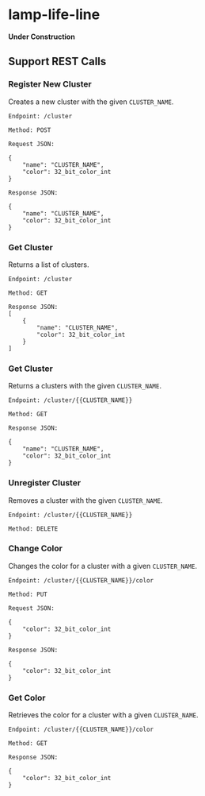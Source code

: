 # lamp-life-line

**Under Construction**

## Support REST Calls

### Register New Cluster
Creates a new cluster with the given `CLUSTER_NAME`.

    Endpoint: /cluster

    Method: POST

    Request JSON: 

    {
        "name": "CLUSTER_NAME",
        "color": 32_bit_color_int
    }

    Response JSON:

    {
        "name": "CLUSTER_NAME",
        "color": 32_bit_color_int
    }

### Get Cluster
Returns a list of clusters.

    Endpoint: /cluster

    Method: GET

    Response JSON:
    [
        {
            "name": "CLUSTER_NAME",
            "color": 32_bit_color_int
        }
    ]

### Get Cluster
Returns a clusters with the given `CLUSTER_NAME`.

    Endpoint: /cluster/{{CLUSTER_NAME}}

    Method: GET

    Response JSON:

    {
        "name": "CLUSTER_NAME",
        "color": 32_bit_color_int
    }

### Unregister Cluster
Removes a cluster with the given `CLUSTER_NAME`.

    Endpoint: /cluster/{{CLUSTER_NAME}}

    Method: DELETE

### Change Color
Changes the color for a cluster with a given `CLUSTER_NAME`.

    Endpoint: /cluster/{{CLUSTER_NAME}}/color

    Method: PUT

    Request JSON:

    {
        "color": 32_bit_color_int
    }

    Response JSON:

    {
        "color": 32_bit_color_int
    }

### Get Color
Retrieves the color for a cluster with a given `CLUSTER_NAME`.

    Endpoint: /cluster/{{CLUSTER_NAME}}/color

    Method: GET

    Response JSON:

    {
        "color": 32_bit_color_int
    }
